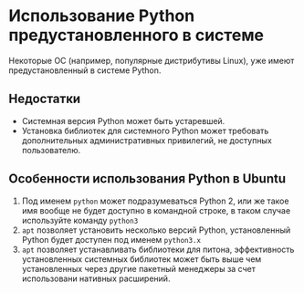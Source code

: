 # Использование Python предустановленного в системе

Некоторые ОС (например, популярные дистрибутивы Linux), уже имеют предустановленный в системе Python.

## Недостатки

* Системная версия Python может быть устаревшей.
* Установка библиотек для системного Python может требовать дополнительных административных привилегий, не доступных пользователю.

## Особенности использования Python в Ubuntu

1. Под именем `python` может подразумеваться Python 2, или же такое имя вообще не будет доступно в командной строке, в таком случае используйте команду `python3`
2. `apt` позволяет установить несколько версий Python, установленный Python будет доступен под именем `python3.x`
3. `apt` позволяет устанавливать библиотеки для питона, эффективность установленных системных библиотек может быть выше чем установленных через другие пакетный менеджеры за счет использовани нативных расширений.